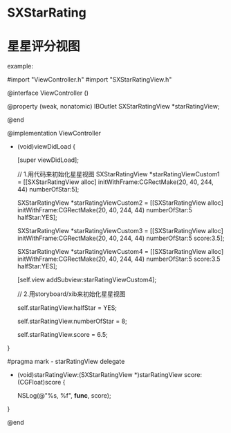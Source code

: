 # SXStarRating
# 星星评分视图

example:

 #import "ViewController.h"
 #import "SXStarRatingView.h"

@interface ViewController () <SXStarRatingViewDelegate>

@property (weak, nonatomic) IBOutlet SXStarRatingView *starRatingView;

@end

@implementation ViewController

- (void)viewDidLoad {
    
    [super viewDidLoad];
    
    // 1.用代码来初始化星星视图
    SXStarRatingView *starRatingViewCustom1 = [[SXStarRatingView alloc] initWithFrame:CGRectMake(20, 40, 244, 44) numberOfStar:5];

    SXStarRatingView *starRatingViewCustom2 = [[SXStarRatingView alloc] initWithFrame:CGRectMake(20, 40, 244, 44) numberOfStar:5 halfStar:YES];
    
    SXStarRatingView *starRatingViewCustom3 = [[SXStarRatingView alloc] initWithFrame:CGRectMake(20, 40, 244, 44) numberOfStar:5 score:3.5];
    
    SXStarRatingView *starRatingViewCustom4 = [[SXStarRatingView alloc] initWithFrame:CGRectMake(20, 40, 244, 44) numberOfStar:5 score:3.5 halfStar:YES];
    
    [self.view addSubview:starRatingViewCustom4];
    
    // 2.用storyboard/xib来初始化星星视图

    self.starRatingView.halfStar = YES;

    self.starRatingView.numberOfStar = 8;

    self.starRatingView.score = 6.5;
    
}

#pragma mark - starRatingView delegate

- (void)starRatingView:(SXStarRatingView *)starRatingView score:(CGFloat)score {
    
    NSLog(@"%s, %f", __func__, score);
    
}

@end
